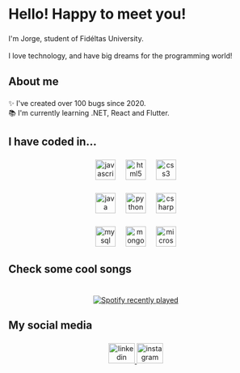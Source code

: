 <h1 align="left">Hello! Happy to meet you!</h1>

###

<p align="left">I'm Jorge, student of Fidéltas University.<br><br>I love technology, and have big dreams for the programming world!</p>

###

<h2 align="left">About me</h2>

###

<p align="left">✨ I've created over 100 bugs since 2020.<br>📚 I'm currently learning .NET, React and Flutter.</p>

###

<h2 align="left">I have coded in...</h2>

###

<div align="center">
  <img src="https://cdn.jsdelivr.net/gh/devicons/devicon/icons/javascript/javascript-original.svg" height="40" alt="javascript logo"  />
  <img width="12" />
  <img src="https://cdn.jsdelivr.net/gh/devicons/devicon/icons/html5/html5-original.svg" height="40" alt="html5 logo"  />
  <img width="12" />
  <img src="https://cdn.jsdelivr.net/gh/devicons/devicon/icons/css3/css3-original.svg" height="40" alt="css3 logo"  />
</div>

###

<div align="center">
  <img src="https://cdn.jsdelivr.net/gh/devicons/devicon/icons/java/java-original.svg" height="40" alt="java logo"  />
  <img width="12" />
  <img src="https://cdn.jsdelivr.net/gh/devicons/devicon/icons/python/python-original.svg" height="40" alt="python logo"  />
  <img width="12" />
  <img src="https://cdn.jsdelivr.net/gh/devicons/devicon/icons/csharp/csharp-original.svg" height="40" alt="csharp logo"  />
</div>

###

<div align="center">
  <img src="https://cdn.jsdelivr.net/gh/devicons/devicon/icons/mysql/mysql-original.svg" height="40" alt="mysql logo"  />
  <img width="12" />
  <img src="https://cdn.jsdelivr.net/gh/devicons/devicon/icons/mongodb/mongodb-original.svg" height="40" alt="mongodb logo"  />
  <img width="12" />
  <img src="https://cdn.jsdelivr.net/gh/devicons/devicon/icons/microsoftsqlserver/microsoftsqlserver-plain.svg" height="40" alt="microsoftsqlserver logo"  />
</div>

###

<h2 align="left">Check some cool songs</h2>

###

<br clear="both">

<div align="center">
  <a href="https://open.spotify.com/user/jorgegamer64-cr">
    <img src="https://spotify-recently-played-readme.vercel.app/api?user=jorgegamer64-cr&count=5&unique=true" alt="Spotify recently played"  />
  </a>
</div>

###

<h2 align="left">My social media</h2>

###

<div align="center">
  <a href="https://cr.linkedin.com/in/jorge-abarca-coto-7939752b6" target="_blank">
    <img src="https://raw.githubusercontent.com/maurodesouza/profile-readme-generator/master/src/assets/icons/social/linkedin/default.svg" width="52" height="40" alt="linkedin logo"  />
  </a>
  <a href="https://www.instagram.com/yorsh_ac/" target="_blank">
    <img src="https://raw.githubusercontent.com/maurodesouza/profile-readme-generator/master/src/assets/icons/social/instagram/default.svg" width="52" height="40" alt="instagram logo"  />
  </a>
</div>

###
